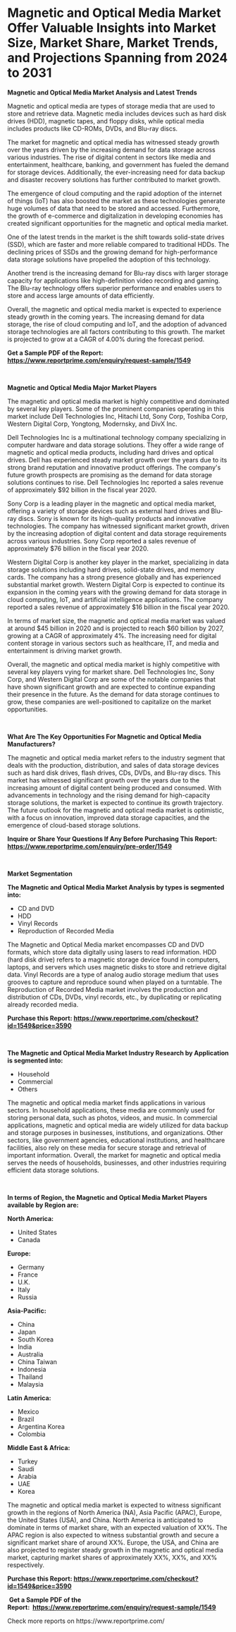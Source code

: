 <p><h1>Magnetic and Optical Media Market Offer Valuable Insights into Market Size, Market Share, Market Trends, and Projections Spanning from 2024 to 2031</h1></p><p><strong>Magnetic and Optical Media Market Analysis and Latest Trends</strong></p>
<p><p>Magnetic and optical media are types of storage media that are used to store and retrieve data. Magnetic media includes devices such as hard disk drives (HDD), magnetic tapes, and floppy disks, while optical media includes products like CD-ROMs, DVDs, and Blu-ray discs.</p><p>The market for magnetic and optical media has witnessed steady growth over the years driven by the increasing demand for data storage across various industries. The rise of digital content in sectors like media and entertainment, healthcare, banking, and government has fueled the demand for storage devices. Additionally, the ever-increasing need for data backup and disaster recovery solutions has further contributed to market growth.</p><p>The emergence of cloud computing and the rapid adoption of the internet of things (IoT) has also boosted the market as these technologies generate huge volumes of data that need to be stored and accessed. Furthermore, the growth of e-commerce and digitalization in developing economies has created significant opportunities for the magnetic and optical media market.</p><p>One of the latest trends in the market is the shift towards solid-state drives (SSD), which are faster and more reliable compared to traditional HDDs. The declining prices of SSDs and the growing demand for high-performance data storage solutions have propelled the adoption of this technology.</p><p>Another trend is the increasing demand for Blu-ray discs with larger storage capacity for applications like high-definition video recording and gaming. The Blu-ray technology offers superior performance and enables users to store and access large amounts of data efficiently.</p><p>Overall, the magnetic and optical media market is expected to experience steady growth in the coming years. The increasing demand for data storage, the rise of cloud computing and IoT, and the adoption of advanced storage technologies are all factors contributing to this growth. The market is projected to grow at a CAGR of 4.00% during the forecast period.</p></p>
<p><strong>Get a Sample PDF of the Report:&nbsp; <a href="https://www.reportprime.com/enquiry/request-sample/1549">https://www.reportprime.com/enquiry/request-sample/1549</a></strong></p>
<p>&nbsp;</p>
<p><strong>Magnetic and Optical Media Major Market Players</strong></p>
<p><p>The magnetic and optical media market is highly competitive and dominated by several key players. Some of the prominent companies operating in this market include Dell Technologies Inc, Hitachi Ltd, Sony Corp, Toshiba Corp, Western Digital Corp, Yongtong, Modernsky, and DivX Inc.</p><p>Dell Technologies Inc is a multinational technology company specializing in computer hardware and data storage solutions. They offer a wide range of magnetic and optical media products, including hard drives and optical drives. Dell has experienced steady market growth over the years due to its strong brand reputation and innovative product offerings. The company's future growth prospects are promising as the demand for data storage solutions continues to rise. Dell Technologies Inc reported a sales revenue of approximately $92 billion in the fiscal year 2020.</p><p>Sony Corp is a leading player in the magnetic and optical media market, offering a variety of storage devices such as external hard drives and Blu-ray discs. Sony is known for its high-quality products and innovative technologies. The company has witnessed significant market growth, driven by the increasing adoption of digital content and data storage requirements across various industries. Sony Corp reported a sales revenue of approximately $76 billion in the fiscal year 2020.</p><p>Western Digital Corp is another key player in the market, specializing in data storage solutions including hard drives, solid-state drives, and memory cards. The company has a strong presence globally and has experienced substantial market growth. Western Digital Corp is expected to continue its expansion in the coming years with the growing demand for data storage in cloud computing, IoT, and artificial intelligence applications. The company reported a sales revenue of approximately $16 billion in the fiscal year 2020.</p><p>In terms of market size, the magnetic and optical media market was valued at around $45 billion in 2020 and is projected to reach $60 billion by 2027, growing at a CAGR of approximately 4%. The increasing need for digital content storage in various sectors such as healthcare, IT, and media and entertainment is driving market growth.</p><p>Overall, the magnetic and optical media market is highly competitive with several key players vying for market share. Dell Technologies Inc, Sony Corp, and Western Digital Corp are some of the notable companies that have shown significant growth and are expected to continue expanding their presence in the future. As the demand for data storage continues to grow, these companies are well-positioned to capitalize on the market opportunities.</p></p>
<p>&nbsp;</p>
<p><strong>What Are The Key Opportunities For Magnetic and Optical Media Manufacturers?</strong></p>
<p><p>The magnetic and optical media market refers to the industry segment that deals with the production, distribution, and sales of data storage devices such as hard disk drives, flash drives, CDs, DVDs, and Blu-ray discs. This market has witnessed significant growth over the years due to the increasing amount of digital content being produced and consumed. With advancements in technology and the rising demand for high-capacity storage solutions, the market is expected to continue its growth trajectory. The future outlook for the magnetic and optical media market is optimistic, with a focus on innovation, improved data storage capacities, and the emergence of cloud-based storage solutions.</p></p>
<p><strong>Inquire or Share Your Questions If Any Before Purchasing This Report: <a href="https://www.reportprime.com/enquiry/pre-order/1549">https://www.reportprime.com/enquiry/pre-order/1549</a></strong></p>
<p>&nbsp;</p>
<p><strong>Market Segmentation</strong></p>
<p><strong>The Magnetic and Optical Media Market Analysis by types is segmented into:</strong></p>
<p><ul><li>CD and DVD</li><li>HDD</li><li>Vinyl Records</li><li>Reproduction of Recorded Media</li></ul></p>
<p><p>The Magnetic and Optical Media market encompasses CD and DVD formats, which store data digitally using lasers to read information. HDD (hard disk drive) refers to a magnetic storage device found in computers, laptops, and servers which uses magnetic disks to store and retrieve digital data. Vinyl Records are a type of analog audio storage medium that uses grooves to capture and reproduce sound when played on a turntable. The Reproduction of Recorded Media market involves the production and distribution of CDs, DVDs, vinyl records, etc., by duplicating or replicating already recorded media.</p></p>
<p><strong>Purchase this Report:&nbsp;<a href="https://www.reportprime.com/checkout?id=1549&price=3590">https://www.reportprime.com/checkout?id=1549&price=3590</a></strong></p>
<p>&nbsp;</p>
<p><strong>The Magnetic and Optical Media Market Industry Research by Application is segmented into:</strong></p>
<p><ul><li>Household</li><li>Commercial</li><li>Others</li></ul></p>
<p><p>The magnetic and optical media market finds applications in various sectors. In household applications, these media are commonly used for storing personal data, such as photos, videos, and music. In commercial applications, magnetic and optical media are widely utilized for data backup and storage purposes in businesses, institutions, and organizations. Other sectors, like government agencies, educational institutions, and healthcare facilities, also rely on these media for secure storage and retrieval of important information. Overall, the market for magnetic and optical media serves the needs of households, businesses, and other industries requiring efficient data storage solutions.</p></p>
<p>&nbsp;</p>
<p><strong>In terms of Region, the Magnetic and Optical Media Market Players available by Region are:</strong></p>
<p>
    <p> <strong> North America: </strong>
        <ul>
            <li>United States</li>
            <li>Canada</li>
        </ul>
        </p> 
    <p> <strong> Europe: </strong>
        <ul>
            <li>Germany</li>
            <li>France</li>
            <li>U.K.</li>
            <li>Italy</li>
            <li>Russia</li>
        </ul>
        </p> 
    <p> <strong> Asia-Pacific: </strong>
        <ul>
            <li>China</li>
            <li>Japan</li>
            <li>South Korea</li>
            <li>India</li>
            <li>Australia</li>
            <li>China Taiwan</li>
            <li>Indonesia</li>
            <li>Thailand</li>
            <li>Malaysia</li>
        </ul>
        </p> 
    <p> <strong> Latin America: </strong>
        <ul>
            <li>Mexico</li>
            <li>Brazil</li>
            <li>Argentina Korea</li>
            <li>Colombia</li>
        </ul>
        </p> 
    <p> <strong> Middle East & Africa: </strong>
        <ul>
            <li>Turkey</li>
            <li>Saudi</li>
            <li>Arabia</li>
            <li>UAE</li>
            <li>Korea</li>
        </ul>
    </p>
    </p>
<p><p>The magnetic and optical media market is expected to witness significant growth in the regions of North America (NA), Asia Pacific (APAC), Europe, the United States (USA), and China. North America is anticipated to dominate in terms of market share, with an expected valuation of XX%. The APAC region is also expected to witness substantial growth and secure a significant market share of around XX%. Europe, the USA, and China are also projected to register steady growth in the magnetic and optical media market, capturing market shares of approximately XX%, XX%, and XX% respectively.</p></p>
<p><strong>Purchase this Report: <a href="https://www.reportprime.com/checkout?id=1549&price=3590">https://www.reportprime.com/checkout?id=1549&price=3590</a></strong></p>
<p>&nbsp;<strong>Get a Sample PDF of the Report:&nbsp;&nbsp;<a href="https://www.reportprime.com/enquiry/request-sample/1549">https://www.reportprime.com/enquiry/request-sample/1549</a></strong></p>
<p><strong></strong></p>
<p>Check more reports on https://www.reportprime.com/</p>